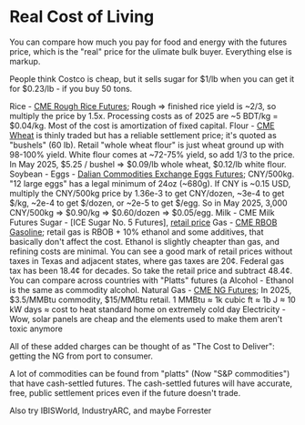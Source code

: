 
Real Cost of Living
====

You can compare how much you pay for food and energy with the futures price, which is the "real" price for the ulimate bulk buyer. Everything else is markup.

People think Costco is cheap, but it sells sugar for $1/lb when you can get it for $0.23/lb - if you buy 50 tons.

Rice - [CME Rough Rice Futures](https://www.cmegroup.com/markets/agriculture/grains/rough-rice.html); Rough => finished rice yield is ~2/3, so multiply the price by 1.5x. Processing costs as of 2025 are ~5 BDT/kg = $0.04/kg. Most of the cost is amortization of fixed capital.
Flour - [CME Wheat](https://www.cmegroup.com/markets/agriculture/grains/wheat.contractSpecs.html) is thinly traded but has a reliable settlement price; it's quoted as "bushels" (60 lb). Retail "whole wheat flour" is just wheat ground up with 98-100% yield. White flour comes at ~72-75% yield, so add 1/3 to the price. In May 2025, $5.25 / bushel => $0.09/lb whole wheat, $0.12/lb white flour.
Soybean - 
Eggs - [Dalian Commodities Exchange Eggs Futures](http://www.dce.com.cn/DCEENMO/Products0/Agriculture8/Egg63/index.html); CNY/500kg. "12 large eggs" has a legal minimum of 24oz (~680g). If CNY is ~0.15 USD, multiply the CNY/500kg price by 1.36e-3 to get CNY/dozen, ~3e-4 to get $/kg, ~2e-4 to get $/dozen, or ~2e-5 to get $/egg. So in May 2025, 3,000 CNY/500kg => $0.90/kg => $0.60/dozen => $0.05/egg.
Milk - CME Milk Futures
Sugar - [ICE Sugar No. 5 Futures], [retail price](https://fred.stlouisfed.org/series/APU0000715211)
Gas - [CME RBOB Gasoline](https://www.cmegroup.com/markets/energy/refined-products/rbob-gasoline.html); retail gas is RBOB + 10% ethanol and some additives, that basically don't affect the cost. Ethanol is slightly cheapter than gas, and refining costs are minimal. You can see a good mark of retail prices without taxes in Texas and adjacent states, where gas taxes are 20¢. Federal gas tax has been 18.4¢ for decades. So take the retail price and subtract 48.4¢. You can compare across countries with "Platts" futures (a 
Alcohol - Ethanol is the same as commodity alcohol. 
Natural Gas - [CME NG Futures](https://www.cmegroup.com/markets/energy/natural-gas/natural-gas.html); In 2025, $3.5/MMBtu commodity, $15/MMBtu retail. 1 MMBtu ≈ 1k cubic ft ≈ 1b J ≈ 10 kW days ≈ cost to heat standard home on extremely cold day
Electricity - Wow, solar panels are cheap and the elements used to make them aren't toxic anymore

All of these added charges can be thought of as "The Cost to Deliver": getting the NG from port to consumer.

A lot of commodities can be found from "platts" (Now "S&P commodities") that have cash-settled futures. The cash-settled futures will have accurate, free, public settlement prices even if the future doesn't trade.

Also try IBISWorld, IndustryARC, and maybe Forrester
